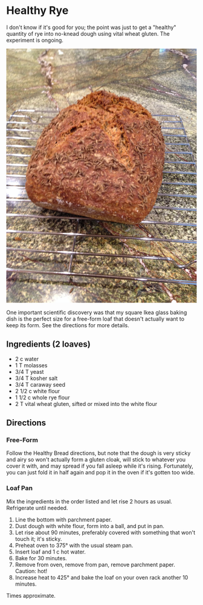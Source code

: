 # Healthy Rye

I don't know if it's good for you; the point was just to get a "healthy" quantity of rye into no-knead dough using vital wheat gluten.  The experiment is ongoing.  

![looking healthy...](images/ryeno5.png)

One important scientific discovery was that my square Ikea glass baking dish is the perfect size for a free-form loaf that doesn't actually want to keep its form.  See the directions for more details.

## Ingredients (2 loaves)

* 2 c water
* 1 T molasses
* 3/4 T yeast
* 3/4 T kosher salt
* 3/4 T caraway seed
* 2 1/2 c white flour
* 1 1/2 c whole rye flour
* 2 T vital wheat gluten, sifted or mixed into the white flour

## Directions

### Free-Form

Follow the Healthy Bread directions, but note that the dough is very sticky and airy so won't actually form a gluten cloak, will stick to whatever you cover it with, and may spread if you fall asleep while it's rising.  Fortunately, you can just fold it in half again and pop it in the oven if it's gotten too wide.

### Loaf Pan

Mix the ingredients in the order listed and let rise 2 hours as usual.  Refrigerate until needed.

1. Line the bottom with parchment paper.
2. Dust dough with white flour, form into a ball, and put in pan.
2. Let rise about 90 minutes, preferably covered with something that won't touch it; it's sticky.
3. Preheat oven to 375° with the usual steam pan.
4. Insert loaf and 1 c hot water.
5. Bake for 30 minutes.
6. Remove from oven, remove from pan, remove parchment paper.  Caution: hot!
7. Increase heat to 425° and bake the loaf on your oven rack another 10 minutes.

Times approximate.


